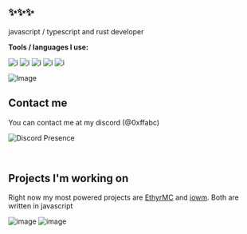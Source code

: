 ## ✨✨✨

javascript / typescript and rust developer

**Tools / languages I use:**

![i](https://shields.io/badge/JavaScript-F7DF1E?logo=JavaScript&logoColor=000&style=flat-square) ![i](https://shields.io/badge/TypeScript-3178C6?logo=TypeScript&logoColor=FFF&style=flat-square) ![i](https://img.shields.io/badge/Vue.js-35495E?style=for-the-badge&logo=vuedotjs&logoColor=4FC08D) ![i](https://img.shields.io/badge/Express.js-404D59?style=for-the-badge) ![i](https://img.shields.io/badge/Rust-000000?style=for-the-badge&logo=rust&logoColor=white)

![Image](https://github-readme-stats.vercel.app/api?username=0xffabc&show_icons=true&theme=gruvbox)

## Contact me

You can contact me at my discord (@0xffabc)

![Discord Presence](https://lanyard.cnrad.dev/api/1164521370466652180)

<br>

## Projects I'm working on

Right now my most powered projects are [EthyrMC](https://github.com/0xffabc/EthyrMC) and [iowm](https://github.com/0xffabc/iowm).
Both are written in javascript 

![image](https://github.com/0xffabc/0xffabc/assets/139798156/383290ec-651f-4a48-8f04-7b8ca1a50f14)
![image](https://github.com/0xffabc/0xffabc/assets/139798156/48ae2dad-c6e7-443a-a37e-a5adfeb95d5b)
